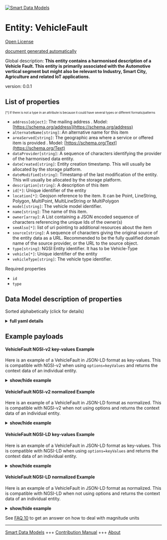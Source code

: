 <!-- 10-Header -->  
[![Smart Data Models](https://smartdatamodels.org/wp-content/uploads/2022/01/SmartDataModels_logo.png "Logo")](https://smartdatamodels.org)  
Entity: VehicleFault  
====================<!-- /10-Header -->  
<!-- 15-License -->  
[Open License](https://github.com/smart-data-models//dataModel.Transportation/blob/master/VehicleFault/LICENSE.md)  
[document generated automatically](https://docs.google.com/presentation/d/e/2PACX-1vTs-Ng5dIAwkg91oTTUdt8ua7woBXhPnwavZ0FxgR8BsAI_Ek3C5q97Nd94HS8KhP-r_quD4H0fgyt3/pub?start=false&loop=false&delayms=3000#slide=id.gb715ace035_0_60)  
<!-- /15-License -->  
<!-- 20-Description -->  
Global description: **This entity contains a harmonised description of a Vehicle Fault. This entity is primarily associated with the Automotive vertical segment but might also be relevant to Industry, Smart City, Agriculture and related IoT applications.**  
version: 0.0.1  
<!-- /20-Description -->  
<!-- 30-PropertiesList -->  

## List of properties  

<sup><sub>[*] If there is not a type in an attribute is because it could have several types or different formats/patterns</sub></sup>  
- `address[object]`: The mailing address  . Model: [https://schema.org/address](https://schema.org/address)- `alternateName[string]`: An alternative name for this item  - `areaServed[string]`: The geographic area where a service or offered item is provided  . Model: [https://schema.org/Text](https://schema.org/Text)- `dataProvider[string]`: A sequence of characters identifying the provider of the harmonised data entity.  - `dateCreated[string]`: Entity creation timestamp. This will usually be allocated by the storage platform.  - `dateModified[string]`: Timestamp of the last modification of the entity. This will usually be allocated by the storage platform.  - `description[string]`: A description of this item  - `id[*]`: Unique identifier of the entity  - `location[*]`: Geojson reference to the item. It can be Point, LineString, Polygon, MultiPoint, MultiLineString or MultiPolygon  - `model[string]`: The vehicle model identifier.  - `name[string]`: The name of this item.  - `owner[array]`: A List containing a JSON encoded sequence of characters referencing the unique Ids of the owner(s)  - `seeAlso[*]`: list of uri pointing to additional resources about the item  - `source[string]`: A sequence of characters giving the original source of the entity data as a URL. Recommended to be the fully qualified domain name of the source provider, or the URL to the source object.  - `type[string]`: NGSI Entity identifier. It has to be Vehicle-Type  - `vehicle[*]`: Unique identifier of the entity  - `vehicleType[string]`: The vehicle type identifier.  <!-- /30-PropertiesList -->  
<!-- 35-RequiredProperties -->  
Required properties  
- `id`  - `type`  <!-- /35-RequiredProperties -->  
<!-- 40-RequiredProperties -->  
<!-- /40-RequiredProperties -->  
<!-- 50-DataModelHeader -->  
## Data Model description of properties  
Sorted alphabetically (click for details)  
<!-- /50-DataModelHeader -->  
<!-- 60-ModelYaml -->  
<details><summary><strong>full yaml details</strong></summary>    
```yaml  
VehicleFault:    
  description: 'This entity contains a harmonised description of a Vehicle Fault. This entity is primarily associated with the Automotive vertical segment but might also be relevant to Industry, Smart City, Agriculture and related IoT applications.'    
  properties:    
    address:    
      description: 'The mailing address'    
      properties:    
        addressCountry:    
          description: 'Property. The country. For example, Spain. Model:''https://schema.org/addressCountry'''    
          type: string    
        addressLocality:    
          description: 'Property. The locality in which the street address is, and which is in the region. Model:''https://schema.org/addressLocality'''    
          type: string    
        addressRegion:    
          description: 'Property. The region in which the locality is, and which is in the country. Model:''https://schema.org/addressRegion'''    
          type: string    
        postOfficeBoxNumber:    
          description: 'Property. The post office box number for PO box addresses. For example, 03578. Model:''https://schema.org/postOfficeBoxNumber'''    
          type: string    
        postalCode:    
          description: 'Property. The postal code. For example, 24004. Model:''https://schema.org/https://schema.org/postalCode'''    
          type: string    
        streetAddress:    
          description: 'Property. The street address. Model:''https://schema.org/streetAddress'''    
          type: string    
      type: object    
      x-ngsi:    
        model: https://schema.org/address    
        type: Property    
    alternateName:    
      description: 'An alternative name for this item'    
      type: string    
      x-ngsi:    
        type: Property    
    areaServed:    
      description: 'The geographic area where a service or offered item is provided'    
      type: string    
      x-ngsi:    
        model: https://schema.org/Text    
        type: Property    
    dataProvider:    
      description: 'A sequence of characters identifying the provider of the harmonised data entity.'    
      type: string    
      x-ngsi:    
        type: Property    
    dateCreated:    
      description: 'Entity creation timestamp. This will usually be allocated by the storage platform.'    
      format: date-time    
      type: string    
      x-ngsi:    
        type: Property    
    dateModified:    
      description: 'Timestamp of the last modification of the entity. This will usually be allocated by the storage platform.'    
      format: date-time    
      type: string    
      x-ngsi:    
        type: Property    
    description:    
      description: 'A description of this item'    
      type: string    
      x-ngsi:    
        type: Property    
    id:    
      anyOf: &vehiclefault_-_properties_-_owner_-_items_-_anyof    
        - description: 'Property. Identifier format of any NGSI entity'    
          maxLength: 256    
          minLength: 1    
          pattern: ^[\w\-\.\{\}\$\+\*\[\]`|~^@!,:\\]+$    
          type: string    
        - description: 'Property. Identifier format of any NGSI entity'    
          format: uri    
          type: string    
      description: 'Unique identifier of the entity'    
      x-ngsi:    
        type: Property    
    location:    
      description: 'Geojson reference to the item. It can be Point, LineString, Polygon, MultiPoint, MultiLineString or MultiPolygon'    
      oneOf:    
        - description: 'Geoproperty. Geojson reference to the item. Point'    
          properties:    
            bbox:    
              items:    
                type: number    
              minItems: 4    
              type: array    
            coordinates:    
              items:    
                type: number    
              minItems: 2    
              type: array    
            type:    
              enum:    
                - Point    
              type: string    
          required:    
            - type    
            - coordinates    
          title: 'GeoJSON Point'    
          type: object    
        - description: 'Geoproperty. Geojson reference to the item. LineString'    
          properties:    
            bbox:    
              items:    
                type: number    
              minItems: 4    
              type: array    
            coordinates:    
              items:    
                items:    
                  type: number    
                minItems: 2    
                type: array    
              minItems: 2    
              type: array    
            type:    
              enum:    
                - LineString    
              type: string    
          required:    
            - type    
            - coordinates    
          title: 'GeoJSON LineString'    
          type: object    
        - description: 'Geoproperty. Geojson reference to the item. Polygon'    
          properties:    
            bbox:    
              items:    
                type: number    
              minItems: 4    
              type: array    
            coordinates:    
              items:    
                items:    
                  items:    
                    type: number    
                  minItems: 2    
                  type: array    
                minItems: 4    
                type: array    
              type: array    
            type:    
              enum:    
                - Polygon    
              type: string    
          required:    
            - type    
            - coordinates    
          title: 'GeoJSON Polygon'    
          type: object    
        - description: 'Geoproperty. Geojson reference to the item. MultiPoint'    
          properties:    
            bbox:    
              items:    
                type: number    
              minItems: 4    
              type: array    
            coordinates:    
              items:    
                items:    
                  type: number    
                minItems: 2    
                type: array    
              type: array    
            type:    
              enum:    
                - MultiPoint    
              type: string    
          required:    
            - type    
            - coordinates    
          title: 'GeoJSON MultiPoint'    
          type: object    
        - description: 'Geoproperty. Geojson reference to the item. MultiLineString'    
          properties:    
            bbox:    
              items:    
                type: number    
              minItems: 4    
              type: array    
            coordinates:    
              items:    
                items:    
                  items:    
                    type: number    
                  minItems: 2    
                  type: array    
                minItems: 2    
                type: array    
              type: array    
            type:    
              enum:    
                - MultiLineString    
              type: string    
          required:    
            - type    
            - coordinates    
          title: 'GeoJSON MultiLineString'    
          type: object    
        - description: 'Geoproperty. Geojson reference to the item. MultiLineString'    
          properties:    
            bbox:    
              items:    
                type: number    
              minItems: 4    
              type: array    
            coordinates:    
              items:    
                items:    
                  items:    
                    items:    
                      type: number    
                    minItems: 2    
                    type: array    
                  minItems: 4    
                  type: array    
                type: array    
              type: array    
            type:    
              enum:    
                - MultiPolygon    
              type: string    
          required:    
            - type    
            - coordinates    
          title: 'GeoJSON MultiPolygon'    
          type: object    
      x-ngsi:    
        type: Geoproperty    
    model:    
      description: 'The vehicle model identifier.'    
      type: string    
      x-ngsi:    
        type: Property    
    name:    
      description: 'The name of this item.'    
      type: string    
      x-ngsi:    
        type: Property    
    owner:    
      description: 'A List containing a JSON encoded sequence of characters referencing the unique Ids of the owner(s)'    
      items:    
        anyOf: *vehiclefault_-_properties_-_owner_-_items_-_anyof    
        description: 'Property. Unique identifier of the entity'    
      type: array    
      x-ngsi:    
        type: Property    
    seeAlso:    
      description: 'list of uri pointing to additional resources about the item'    
      oneOf:    
        - items:    
            format: uri    
            type: string    
          minItems: 1    
          type: array    
        - format: uri    
          type: string    
      x-ngsi:    
        type: Property    
    source:    
      description: 'A sequence of characters giving the original source of the entity data as a URL. Recommended to be the fully qualified domain name of the source provider, or the URL to the source object.'    
      type: string    
      x-ngsi:    
        type: Property    
    type:    
      description: 'NGSI Entity identifier. It has to be Vehicle-Type'    
      enum:    
        - VehicleFault    
      type: string    
      x-ngsi:    
        type: Property    
    vehicle:    
      anyOf:    
        - description: 'Property. Identifier format of any NGSI entity'    
          maxLength: 256    
          minLength: 1    
          pattern: ^[\w\-\.\{\}\$\+\*\[\]`|~^@!,:\\]+$    
          type: string    
        - description: 'Property. Identifier format of any NGSI entity'    
          format: uri    
          type: string    
      description: 'Unique identifier of the entity'    
      x-ngsi:    
        type: Property    
    vehicleType:    
      description: 'The vehicle type identifier.'    
      type: string    
      x-ngsi:    
        type: Property    
  required:    
    - id    
    - type    
  type: object    
  x-derived-from: ""    
  x-disclaimer: 'Redistribution and use in source and binary forms, with or without modification, are permitted  provided that the license conditions are met. Copyleft (c) 2021 Contributors to Smart Data Models Program'    
  x-license-url: https://github.com/smart-data-models/dataModel.Transportation/blob/master/VehicleFault/LICENSE.md    
  x-model-schema: https://smart-data-models.github.io/dataModel.Transportation/VehicleFault/schema.json    
  x-model-tags: GSMA    
  x-version: 0.0.1    
```  
</details>    
<!-- /60-ModelYaml -->  
<!-- 70-MiddleNotes -->  
<!-- /70-MiddleNotes -->  
<!-- 80-Examples -->  
## Example payloads    
#### VehicleFault NGSI-v2 key-values Example    
Here is an example of a VehicleFault in JSON-LD format as key-values. This is compatible with NGSI-v2 when  using `options=keyValues` and returns the context data of an individual entity.  
<details><summary><strong>show/hide example</strong></summary>    
```json  
{  
  "id": "urn:ngsi-ld:VehicleFault:4939200a-5ef5-4266-8c91-1f82ad3b543b",  
  "type": "VehicleFault",  
  "createdAt": "2017-01-01T01:20:00Z",  
  "modifiedAt": "2017-05-04T12:30:00Z",  
  "source": "https://source.example.com",  
  "dataProvider": "https://provider.example.com",  
  "entityVersion": 2.0,  
  "vehicle": "urn:ngsi-ld:Vehicle:1fa179a6-b507-4857-ad72-eb5513ef05c6",  
  "observedAt": "2017-05-04T10:18:16Z",  
  "eventType": "emergency",  
  "location": {  
    "type": "Point",  
    "coordinates": [  
      -104.99404,  
      39.75621  
    ]  
  },  
  "processingType": "systemHandled",  
  "resolvedAt": "2017-05-04T10:18:16Z",  
  "dtCode": "EMERG-1234-a",  
  "faultLog": "Emergency stop. Fault with engine"  
}  
```  
</details>  
#### VehicleFault NGSI-v2 normalized Example    
Here is an example of a VehicleFault in JSON-LD format as normalized. This is compatible with NGSI-v2 when not using options and returns the context data of an individual entity.  
<details><summary><strong>show/hide example</strong></summary>    
```json  
{  
  "id": "urn:ngsi-ld:VehicleFault:4939200a-5ef5-4266-8c91-1f82ad3b543b",  
  "type": "VehicleFault",  
  "source": {  
    "type": "URL",  
    "value": "https://source.example.com"  
  },  
  "dataProvider": {  
    "type": "URL",  
    "value": "https://provider.example.com"  
  },  
  "vehicle": {  
    "type": "Relationship",  
    "value": "urn:ngsi-ld:Vehicle:1fa179a6-b507-4857-ad72-eb5513ef05c6"  
  },  
  "observedAt": {  
    "type": "DateTime",  
    "value": "2017-05-04T10:18:16Z"  
  },  
  "eventType": {  
    "type": "Text",  
    "value": "emergency"  
  },  
  "location": {  
    "type": "geo:json",  
    "value": {  
      "type": "Point",  
      "coordinates": [  
        -104.99404,  
        39.75621  
      ]  
    }  
  },  
  "processingType": {  
    "type": "Text",  
    "value": "systemHandled"  
  },  
  "resolvedAt": {  
    "type": "DateTime",  
    "value": "2017-05-04T10:18:16Z"  
  },  
  "dtCode": {  
    "type": "Text",  
    "value": "EMERG-1234-a"  
  },  
  "faultLog": {  
    "type": "Text",  
    "value": "Emergency stop. Fault with engine"  
  }  
}  
```  
</details>  
#### VehicleFault NGSI-LD key-values Example    
Here is an example of a VehicleFault in JSON-LD format as key-values. This is compatible with NGSI-LD when  using `options=keyValues` and returns the context data of an individual entity.  
<details><summary><strong>show/hide example</strong></summary>    
```json  
{  
    "id": "urn:ngsi-ld:VehicleFault:4939200a-5ef5-4266-8c91-1f82ad3b543b",  
    "type": "VehicleFault",  
    "createdAt": "2017-01-01T01:20:00Z",  
    "dataProvider": "https://provider.example.com",  
    "dtCode": "EMERG-1234-a",  
    "entityVersion": 2.0,  
    "eventType": "emergency",  
    "faultLog": "Emergency stop. Fault with engine",  
    "location": {  
        "type": "Point",  
        "coordinates": [  
            -104.99404,  
            39.75621  
        ]  
    },  
    "modifiedAt": "2017-05-04T12:30:00Z",  
    "observedAt": "2017-05-04T10:18:16Z",  
    "processingType": "systemHandled",  
    "resolvedAt": "2017-05-04T10:18:16Z",  
    "source": "https://source.example.com",  
    "vehicle": "urn:ngsi-ld:Vehicle:1fa179a6-b507-4857-ad72-eb5513ef05c6",  
    "@context": [  
        "https://smartdatamodels.github.io/dataModel.Transportation/context.jsonld",  
        "https://raw.githubusercontent.com/smart-data-models/dataModel.Transportation/master/context.jsonld"  
    ]  
}  
```  
</details>  
#### VehicleFault NGSI-LD normalized Example    
Here is an example of a VehicleFault in JSON-LD format as normalized. This is compatible with NGSI-LD when not using options and returns the context data of an individual entity.  
<details><summary><strong>show/hide example</strong></summary>    
```json  
{  
    "id": "urn:ngsi-ld:VehicleFault:4939200a-5ef5-4266-8c91-1f82ad3b543b",  
    "type": "VehicleFault",  
    "dataProvider": {  
        "type": "Property",  
        "value": "https://provider.example.com"  
    },  
    "dtCode": {  
        "type": "Property",  
        "value": "EMERG-1234-a"  
    },  
    "eventType": {  
        "type": "Property",  
        "value": "emergency"  
    },  
    "faultLog": {  
        "type": "Property",  
        "value": "Emergency stop. Fault with engine"  
    },  
    "location": {  
        "type": "GeoProperty",  
        "value": {  
            "type": "Point",  
            "coordinates": [  
                -104.99404,  
                39.75621  
            ]  
        }  
    },  
    "observedAt": {  
        "type": "Property",  
        "value": {  
            "@type": "DateTime",  
            "@value": "2017-05-04T10:18:16Z"  
        }  
    },  
    "processingType": {  
        "type": "Property",  
        "value": "systemHandled"  
    },  
    "resolvedAt": {  
        "type": "Property",  
        "value": {  
            "@type": "DateTime",  
            "@value": "2017-05-04T10:18:16Z"  
        }  
    },  
    "source": {  
        "type": "Property",  
        "value": "https://source.example.com"  
    },  
    "vehicle": {  
        "type": "Relationship",  
        "object": "urn:ngsi-ld:Vehicle:1fa179a6-b507-4857-ad72-eb5513ef05c6"  
    },  
    "@context": [  
        "https://smartdatamodels.github.io/dataModel.Transportation/context.jsonld",  
        "https://raw.githubusercontent.com/smart-data-models/dataModel.Transportation/master/context.jsonld"  
    ]  
}  
```  
</details><!-- /80-Examples -->  
<!-- 90-FooterNotes -->  
<!-- /90-FooterNotes -->  
<!-- 95-Units -->  
See [FAQ 10](https://smartdatamodels.org/index.php/faqs/) to get an answer on how to deal with magnitude units  
<!-- /95-Units -->  
<!-- 97-LastFooter -->  
---  
[Smart Data Models](https://smartdatamodels.org) +++ [Contribution Manual](https://bit.ly/contribution_manual) +++ [About](https://bit.ly/Introduction_SDM)<!-- /97-LastFooter -->  

